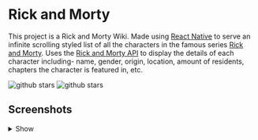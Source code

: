 # Rick and Morty

This project is a Rick and Morty Wiki. Made using [React Native](https://reactnative.dev/) to serve an infinite scrolling styled list of all the characters in the famous series [Rick and Morty](https://en.wikipedia.org/wiki/Rick_and_Morty). Uses the [Rick and Morty API](https://rickandmortyapi.com/documentation/#rest) to display the details of each character including- name, gender, origin, location, amount of residents, chapters the character is featured in, etc.

![github stars](https://img.shields.io/github/stars/ayuleul/Rick_and_Morty) ![github stars](https://img.shields.io/badge/app-react%20native-blue)

## Screenshots

<details>
<summary>Show</summary>
<br>
<img src="https://github.com/ayuleul/Rick_and_Morty/assets/36878262/4705353e-84c1-4e85-9b1d-60bbecbd388f" alt="Screenshot Description" width="200">
<img src="https://github.com/ayuleul/Rick_and_Morty/assets/36878262/d50b7b3b-de08-48f1-9b6f-e97a194cd4dc" alt="Screenshot Description" width="200">
<br><br><br>
<img src="https://github.com/ayuleul/Rick_and_Morty/assets/36878262/ed18b5f1-4375-427d-bedd-c5a7d13fc3a2" alt="Screenshot Description" width="200"> 
<img src="https://github.com/ayuleul/Rick_and_Morty/assets/36878262/24edff5e-9acf-41ca-974a-d4fa761bb096" alt="Screenshot Description" width="200"> 

</details>
